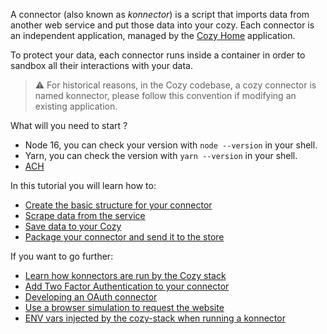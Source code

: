 A connector (also known as _konnector_) is a script that imports data from another web service and put those data into your cozy.
Each connector is an independent application, managed by the [Cozy Home][] application.

To protect your data, each connector runs inside a container in order to sandbox all their interactions with your data.

> ⚠️ For historical reasons, in the Cozy codebase, a cozy connector is named konnector, please follow this convention if modifying an existing application.

What will you need to start ?

- Node 16, you can check your version with `node --version` in your shell.
- Yarn, you can check the version with `yarn --version` in your shell.
- [ACH](https://docs.cozy.io/en/ach/)

In this tutorial you will learn how to:

- [Create the basic structure for your connector](./getting-started.md)
- [Scrape data from the service](./scrape-data.md)
- [Save data to your Cozy](./save-data.md)
- [Package your connector and send it to the store](./packaging.md)

If you want to go further:

- [Learn how konnectors are run by the Cozy stack](./how-does-it-work.md)
- [Add Two Factor Authentication to your connector](./2fa.md)
- [Developing an OAuth connector](./oauth.md)
- [Use a browser simulation to request the website](./cozy-browser.md)
- [ENV vars injected by the cozy-stack when running a konnector](https://docs.cozy.io/en/cozy-stack/konnectors-workflow/#execute-the-konnector) 

[Cozy Home]: https://github.com/cozy/cozy-home
